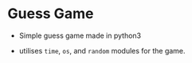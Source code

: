 # Guess Game 


- Simple guess game made in python3


- utilises `time`, `os`, and `random` modules for the game.

